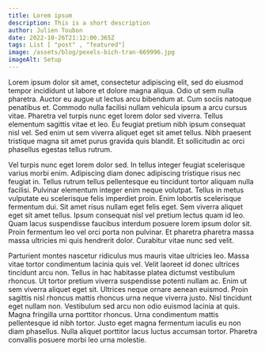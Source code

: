 ```yaml
---
title: Lorem ipsum
description: This is a short description
author: Julien Toubon
date: 2022-10-26T21:12:00.365Z
tags: List [ "post" , "featured"]
image: /assets/blog/pexels-bich-tran-669996.jpg
imageAlt: Setup
---
```

<!--StartFragment-->

Lorem ipsum dolor sit amet, consectetur adipiscing elit, sed do eiusmod tempor incididunt ut labore et dolore magna aliqua. Odio ut sem nulla pharetra. Auctor eu augue ut lectus arcu bibendum at. Cum sociis natoque penatibus et. Commodo nulla facilisi nullam vehicula ipsum a arcu cursus vitae. Pharetra vel turpis nunc eget lorem dolor sed viverra. Tellus elementum sagittis vitae et leo. Eu feugiat pretium nibh ipsum consequat nisl vel. Sed enim ut sem viverra aliquet eget sit amet tellus. Nibh praesent tristique magna sit amet purus gravida quis blandit. Et sollicitudin ac orci phasellus egestas tellus rutrum.

Vel turpis nunc eget lorem dolor sed. In tellus integer feugiat scelerisque varius morbi enim. Adipiscing diam donec adipiscing tristique risus nec feugiat in. Tellus rutrum tellus pellentesque eu tincidunt tortor aliquam nulla facilisi. Pulvinar elementum integer enim neque volutpat. Tellus in metus vulputate eu scelerisque felis imperdiet proin. Enim lobortis scelerisque fermentum dui. Sit amet risus nullam eget felis eget. Sem viverra aliquet eget sit amet tellus. Ipsum consequat nisl vel pretium lectus quam id leo. Quam lacus suspendisse faucibus interdum posuere lorem ipsum dolor sit. Proin fermentum leo vel orci porta non pulvinar. Et pharetra pharetra massa massa ultricies mi quis hendrerit dolor. Curabitur vitae nunc sed velit.

Parturient montes nascetur ridiculus mus mauris vitae ultricies leo. Massa vitae tortor condimentum lacinia quis vel. Velit laoreet id donec ultrices tincidunt arcu non. Tellus in hac habitasse platea dictumst vestibulum rhoncus. Ut tortor pretium viverra suspendisse potenti nullam ac. Enim ut sem viverra aliquet eget sit. Ultrices neque ornare aenean euismod. Proin sagittis nisl rhoncus mattis rhoncus urna neque viverra justo. Nisl tincidunt eget nullam non. Vestibulum sed arcu non odio euismod lacinia at quis. Magna fringilla urna porttitor rhoncus. Urna condimentum mattis pellentesque id nibh tortor. Justo eget magna fermentum iaculis eu non diam phasellus. Nulla aliquet porttitor lacus luctus accumsan tortor. Pharetra convallis posuere morbi leo urna molestie.

<!--EndFragment-->